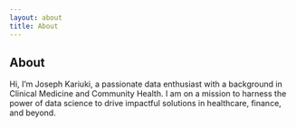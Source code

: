 ```yaml
---
layout: about
title: About
---
```


## About

Hi, I’m Joseph Kariuki, a passionate data enthusiast with a background in Clinical Medicine and Community Health. I am on a mission to harness the power of data science to drive impactful solutions in healthcare, finance, and beyond.
